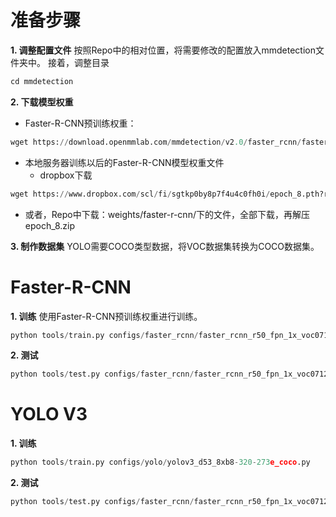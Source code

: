 # 准备步骤
**1. 调整配置文件**
按照Repo中的相对位置，将需要修改的配置放入mmdetection文件夹中。
接着，调整目录
```python
cd mmdetection
```

**2. 下载模型权重**
- Faster-R-CNN预训练权重：
```python
wget https://download.openmmlab.com/mmdetection/v2.0/faster_rcnn/faster_rcnn_r50_fpn_1x_coco/faster_rcnn_r50_fpn_1x_coco_20200130-047c8118.pth -P checkpoints/
```
- 本地服务器训练以后的Faster-R-CNN模型权重文件
  - dropbox下载
```python
wget https://www.dropbox.com/scl/fi/sgtkp0by8p7f4u4c0fh0i/epoch_8.pth?rlkey=zmvpwjce9anpqx6o03gvubvi3&st=s6q8s1c9&dl=1
```
  - 或者，Repo中下载：weights/faster-r-cnn/下的文件，全部下载，再解压epoch_8.zip

**3. 制作数据集**
YOLO需要COCO类型数据，将VOC数据集转换为COCO数据集。


# Faster-R-CNN
**1. 训练**
使用Faster-R-CNN预训练权重进行训练。
```python
python tools/train.py configs/faster_rcnn/faster_rcnn_r50_fpn_1x_voc0712.py
```

**2. 测试**
```python
python tools/test.py configs/faster_rcnn/faster_rcnn_r50_fpn_1x_voc0712.py epoch_8.pth --out results.pkl
```

# YOLO V3
**1. 训练**
```python
python tools/train.py configs/yolo/yolov3_d53_8xb8-320-273e_coco.py
```

**2. 测试**
```python
python tools/test.py configs/faster_rcnn/faster_rcnn_r50_fpn_1x_voc0712.py epoch_8.pth --out results.pkl
```
